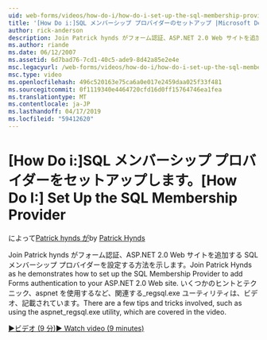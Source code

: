 ```yaml
---
uid: web-forms/videos/how-do-i/how-do-i-set-up-the-sql-membership-provider
title: '[How Do i:]SQL メンバーシップ プロバイダーのセットアップ |Microsoft Docs'
author: rick-anderson
description: Join Patrick hynds がフォーム認証、ASP.NET 2.0 Web サイトを追加する SQL メンバーシップ プロバイダーを設定する方法を示します。 いくつかのヒントがある.
ms.author: riande
ms.date: 06/12/2007
ms.assetid: 6d7bad76-7cd1-40c5-ade9-8d42a85e2e4e
msc.legacyurl: /web-forms/videos/how-do-i/how-do-i-set-up-the-sql-membership-provider
msc.type: video
ms.openlocfilehash: 496c520163e75ca6a0e017e2459daa025f33f481
ms.sourcegitcommit: 0f1119340e4464720cfd16d0ff15764746ea1fea
ms.translationtype: MT
ms.contentlocale: ja-JP
ms.lasthandoff: 04/17/2019
ms.locfileid: "59412620"
---
```

# <a name="how-do-i-set-up-the-sql-membership-provider"></a><span data-ttu-id="d82bc-104">[How Do i:]SQL メンバーシップ プロバイダーをセットアップします。</span><span class="sxs-lookup"><span data-stu-id="d82bc-104">[How Do I:] Set Up the SQL Membership Provider</span></span>

<span data-ttu-id="d82bc-105">によって[Patrick hynds が](https://twitter.com/patrickhynds)</span><span class="sxs-lookup"><span data-stu-id="d82bc-105">by [Patrick Hynds](https://twitter.com/patrickhynds)</span></span>

<span data-ttu-id="d82bc-106">Join Patrick hynds がフォーム認証、ASP.NET 2.0 Web サイトを追加する SQL メンバーシップ プロバイダーを設定する方法を示します。</span><span class="sxs-lookup"><span data-stu-id="d82bc-106">Join Patrick Hynds as he demonstrates how to set up the SQL Membership Provider to add Forms authentication to your ASP.NET 2.0 Web site.</span></span> <span data-ttu-id="d82bc-107">いくつかのヒントとテクニック、aspnet を使用するなど、関連する\_regsql.exe ユーティリティは、ビデオ、記載されています。</span><span class="sxs-lookup"><span data-stu-id="d82bc-107">There are a few tips and tricks involved, such as using the aspnet\_regsql.exe utility, which are covered in the video.</span></span>

[<span data-ttu-id="d82bc-108">&#9654;ビデオ (9 分)</span><span class="sxs-lookup"><span data-stu-id="d82bc-108">&#9654; Watch video (9 minutes)</span></span>](https://channel9.msdn.com/Blogs/ASP-NET-Site-Videos/how-do-i-set-up-the-sql-membership-provider)
